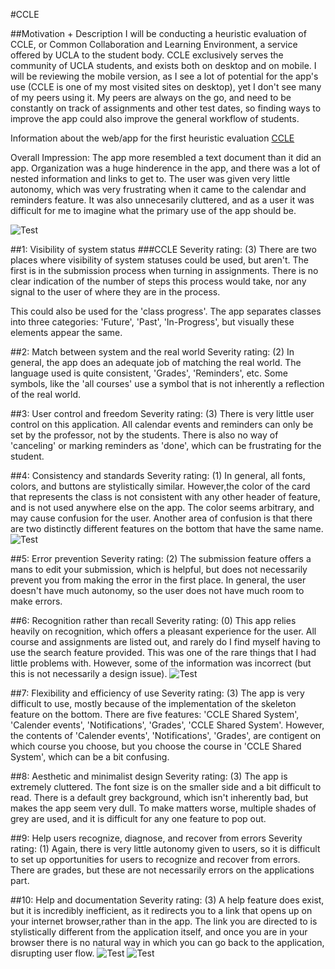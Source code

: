 #CCLE

##Motivation + Description
I will be conducting a heuristic evaluation of CCLE, or Common Collaboration and Learning Environment, a service offered by UCLA to the student body. CCLE exclusively serves the community of UCLA students, and exists both on desktop and on mobile. I will be reviewing the mobile version, as I see a lot of potential for the app's use (CCLE is one of my most visited sites on desktop), yet I don't see many of my peers using it. My peers are always on the go, and need to be constantly on track of assignments and other test dates, so finding ways to improve the app could also improve the general workflow of students.

Information about the web/app for the first heuristic evaluation
[CCLE](https://ccle.ucla.edu/my/)


Overall Impression:
The app more resembled a text document than it did an app. Organization was a huge hinderence in the app, and there was a lot of nested information and links to get to. The user was given very little autonomy, which was very frustrating when it came to the calendar and reminders feature. It was also unnecesarily cluttered, and as a user it was difficult for me to imagine what the primary use of the app should be.

![Test](DH&#32;101&#32;-&#32;Course&#32;Lists.png)

##1: Visibility of system status
###CCLE
Severity rating: (3)
There are two places where visibility of system statuses could be used, but aren't. The first is in the submission process when turning in assignments. There is no clear indication of the number of steps this process would take, nor any signal to the user of where they are in the process.

This could also be used for the 'class progress'. The app separates classes into three categories: 'Future', 'Past', 'In-Progress', but visually these elements appear the same.


##2: Match between system and the real world
Severity rating: (2)
In general, the app does an adequate job of matching the real world. The language used is quite consistent, 'Grades', 'Reminders', etc. Some symbols, like the 'all courses' use a symbol that is not inherently a reflection of the real world. 


##3: User control and freedom
Severity rating: (3)
There is very little user control on this application. All calendar events and reminders can only be set by the professor, not by the students. There is also no way of 'canceling' or marking reminders as 'done', which can be frustrating for the student.

##4: Consistency and standards
Severity rating: (1)
In general, all fonts, colors, and buttons are stylistically similar. However,the color of the card that represents the class is not consistent with any other header of feature, and is not used anywhere else on the app. The color seems arbitrary, and may cause confusion for the user. Another area of confusion is that there are two distinctly different features on the bottom that have the same name.
![Test](DH101_colors.png)

##5: Error prevention
Severity rating: (2)
The submission feature offers a mans to edit your submission, which is helpful, but does not necessarily prevent you from making the error in the first place. In general, the user doesn't have much autonomy, so the user does not have much room to make errors.

##6: Recognition rather than recall
Severity rating: (0)
This app relies heavily on recognition, which offers a pleasant experience for the user. All course and assignments are listed out, and rarely do I find myself having to use the search feature provided. This was one of the rare things that I had little problems with. However, some of the information was incorrect (but this is not necessarily a design issue).
![Test](DH&#32;101&#32;-&#32;Course&#32;Lists.png)

##7: Flexibility and efficiency of use
Severity rating: (3)
The app is very difficult to use, mostly because of the implementation of the skeleton feature on the bottom. There are five features: 'CCLE Shared System', 'Calender events', 'Notifications', 'Grades', 'CCLE Shared System'. However, the contents of 'Calender events', 'Notifications', 'Grades', are contigent on which course you choose, but you choose the course in 'CCLE Shared System', which can be a bit confusing. 

##8: Aesthetic and minimalist design
Severity rating: (3)
The app is extremely cluttered. The font size is on the smaller side and a bit difficult to read. There is a default grey background, which isn't inherently bad, but makes the app seem very dull. To make matters worse, multiple shades of grey are used, and it is difficult for any one feature to pop out. 

##9: Help users recognize, diagnose, and recover from errors
Severity rating: (1)
Again, there is very little autonomy given to users, so it is difficult to set up opportunities for users to recognize and recover from errors. There are grades, but these are not necessarily errors on the applications part.

##10: Help and documentation
Severity rating: (3)
A help feature does exist, but it is incredibly inefficient, as it redirects you to a link that opens up on your internet browser,rather than in the app. The link you are directed to is stylistically different from the application itself, and once you are in your browser there is no natural way in which you can go back to the application, disrupting user flow.
![Test](DH101_help.png)
![Test](DH101_help.png)
